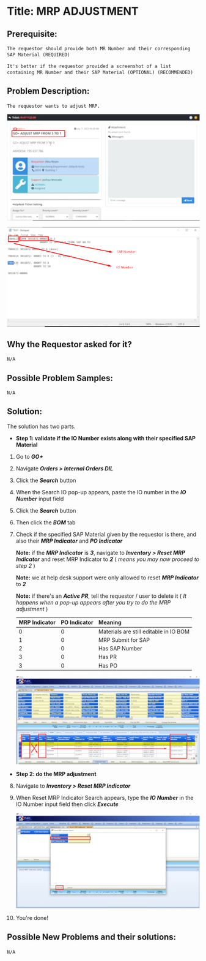 # Title: MRP ADJUSTMENT
## Prerequisite:
```
The requestor should provide both MR Number and their corresponding SAP Material (REQUIRED)
```

```
It's better if the requestor provided a screenshot of a list containing MR Number and their SAP Material (OPTIONAL) (RECOMMENDED)
```

## Problem Description:
```
The requestor wants to adjust MRP.
```

![sample image](images/3.png)

![sample image](images/1.png)

## Why the Requestor asked for it?
```
N/A
```

## Possible Problem Samples:
```
N/A
```

## Solution:

The solution has two parts. 

* **Step 1: validate if the IO Number exists along with their specified SAP Material**

1. Go to ***GO+***

2. Navigate ***Orders > Internal Orders DIL***

3. Click the ***Search*** button

4. When the Search IO pop-up appears, paste the IO number in the ***IO Number*** input field

5. Click the ***Search*** button

6. Then click the ***BOM*** tab

7. Check if the specified SAP Material given by the requestor is there, and also their ***MRP Indicator*** and ***PO Indicator***

    **Note:** if the ***MRP Indicator*** is ***3***, navigate to ***Inventory > Reset MRP Indicator*** and reset MRP Indicator to ***2*** ( *means you may now proceed to step 2* )

    **Note:** we at help desk support were only allowed to reset ***MRP Indicator*** to ***2*** 

    **Note:** if there's an ***Active PR***, tell the requestor / user to delete it ( *It happens when a pop-up appears after you try to do the MRP adjustment* )

    | MRP Indicator | PO Indicator | Meaning
    | ----------- | ----------- | ----------- |
    | 0 | 0 | Materials are still editable in IO BOM
    | 1 | 0 | MRP Submit for SAP
    | 2 | 0 | Has SAP Number
    | 3 | 0 | Has PR
    | 3 | 0 | Has PO

    ![sample image](images/2.png)

* **Step 2: do the MRP adjustment**

8. Navigate to ***Inventory > Reset MRP Indicator***

9. When Reset MRP Indicator Search appears, type the ***IO Number*** in the IO Number input field then click ***Execute***

    ![sample image](images/4.png)

9. You're done!


## Possible New Problems and their solutions:
```
N/A
```

